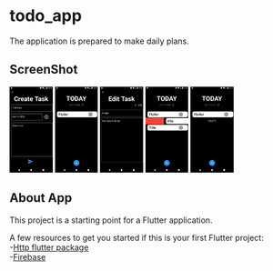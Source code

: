 # todo_app

The application is prepared to make daily plans.

## ScreenShot

<img src="screenshot/ss.png" width="15%"></img> <img src="screenshot/ss2.png" width="15%"></img> <img src="screenshot/ss3.png" width="15%"></img> <img src="screenshot/ss4.png" width="15%"></img> <img src="screenshot/ss5.png" width="15%"></img> 

## About App

This project is a starting point for a Flutter application.

A few resources to get you started if this is your first Flutter project:
<br>
  -[Http flutter package](https://pub.dev/packages/http)<br>
  -[Firebase](https://console.firebase.google.com/)


